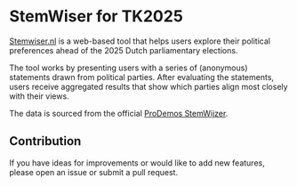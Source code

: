 # StemWiser for TK2025

[Stemwiser.nl](stemwiser.nl) is a web-based tool that helps users explore their political preferences ahead of the 2025 Dutch parliamentary elections.

The tool works by presenting users with a series of (anonymous) statements drawn from political parties. After evaluating the statements, users receive aggregated results that show which parties align most closely with their views.

The data is sourced from the official [ProDemos StemWijzer](https://tweedekamer2025.stemwijzer.nl/). 

## Contribution

If you have ideas for improvements or would like to add new features, please open an issue or submit a pull request.

